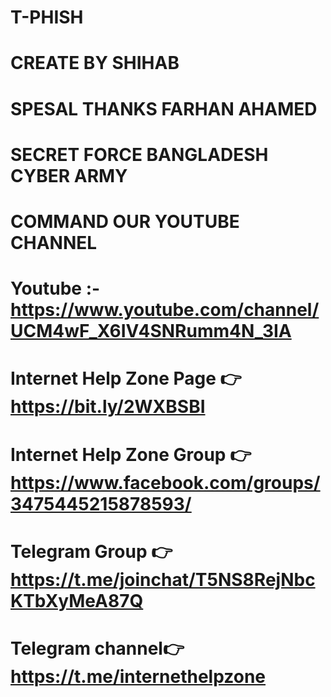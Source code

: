 # T-PHISH

# CREATE BY SHIHAB

# SPESAL THANKS FARHAN AHAMED

# SECRET FORCE BANGLADESH CYBER ARMY

# COMMAND OUR YOUTUBE CHANNEL
# Youtube :-https://www.youtube.com/channel/UCM4wF_X6IV4SNRumm4N_3IA

# Internet Help Zone Page  👉 https://bit.ly/2WXBSBI

# Internet Help Zone Group 👉 https://www.facebook.com/groups/3475445215878593/

# Telegram Group 👉 https://t.me/joinchat/T5NS8RejNbcKTbXyMeA87Q

# Telegram channel👉 https://t.me/internethelpzone
